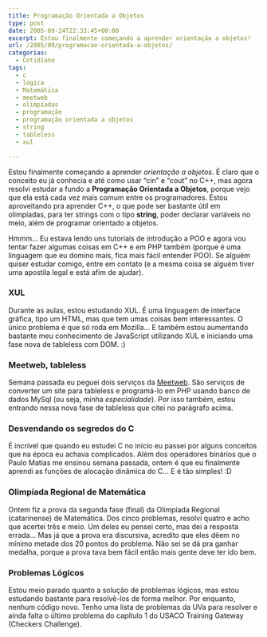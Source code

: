 ```yaml
---
title: Programação Orientada a Objetos
type: post
date: 2005-09-24T22:33:45+00:00
excerpt: Estou finalmente começando a aprender orientação a objetos!
url: /2005/09/programacao-orientada-a-objetos/
categorias:
  - Cotidiano
tags:
  - c
  - lógica
  - Matemática
  - meetweb
  - olimpíadas
  - programação
  - programação orientada a objetos
  - string
  - tableless
  - xul

---
```

Estou finalmente começando a aprender _orientação a objetos_. É claro que o conceito eu já conhecia e até como usar “cin” e “cout” no C++, mas agora resolvi estudar a fundo a **Programação Orientada a Objetos**, porque vejo que ela está cada vez mais comum entre os programadores. Estou aproveitando pra aprender C++, o que pode ser bastante útil em olimpíadas, para ter strings com o tipo **string**, poder declarar variáveis no meio, além de programar orientado a objetos.

Hmmm… Eu estava lendo uns tutoriais de introdução a POO e agora vou tentar fazer algumas coisas em C++ e em PHP também (porque é uma linguagem que eu domino mais, fica mais fácil entender POO). Se alguém quiser estudar comigo, entre em contato (e a mesma coisa se alguém tiver uma apostila legal e está afim de ajudar).

### XUL

Durante as aulas, estou estudando XUL. É uma linguagem de interface gráfica, tipo um HTML, mas que tem umas coisas bem interessantes. O único problema é que só roda em Mozilla… E também estou aumentando bastante meu conhecimento de JavaScript utilizando XUL e iniciando uma fase nova de tableless com DOM. :)

### Meetweb, tableless

Semana passada eu peguei dois serviços da [Meetweb][1]. São serviços de converter um site para tableless e programá-lo em PHP usando banco de dados MySql (ou seja, minha _especialidade_). Por isso também, estou entrando nessa nova fase de tableless que citei no parágrafo acima.

### Desvendando os segredos do C

É incrível que quando eu estudei C no início eu passei por alguns conceitos que na época eu achava complicados. Além dos operadores binários que o Paulo Matias me ensinou semana passada, ontem é que eu finalmente aprendi as funções de alocação dinâmica do C… E é tão simples! :D

### Olimpíada Regional de Matemática

Ontem fiz a prova da segunda fase (final) da Olimpíada Regional (catarinense) de Matemática. Dos cinco problemas, resolvi quatro e acho que acertei três e meio. Um deles eu pensei certo, mas dei a resposta errada… Mas já que a prova era discursiva, acredito que eles dêem no mínimo metade dos 20 pontos do problema. Não sei se dá pra ganhar medalha, porque a prova tava bem fácil então mais gente deve ter ido bem.

### Problemas Lógicos

Estou meio parado quanto a solução de problemas lógicos, mas estou estudando bastante para resolvê-los de forma melhor. Por enquanto, nenhum código novo. Tenho uma lista de problemas da UVa para resolver e ainda falta o último problema do capítulo 1 do USACO Training Gateway (Checkers Challenge).

 [1]: http://www.meetweb.com.br

